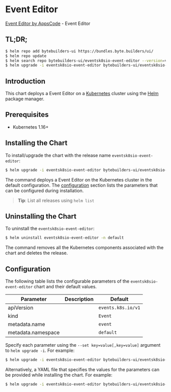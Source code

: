 # Event Editor

[Event Editor by AppsCode](https://byte.builders) - Event Editor

## TL;DR;

```bash
$ helm repo add bytebuilders-ui https://bundles.byte.builders/ui/
$ helm repo update
$ helm search repo bytebuilders-ui/eventsk8sio-event-editor --version=v0.4.0
$ helm upgrade -i eventsk8sio-event-editor bytebuilders-ui/eventsk8sio-event-editor -n default --create-namespace --version=v0.4.0
```

## Introduction

This chart deploys a Event Editor on a [Kubernetes](http://kubernetes.io) cluster using the [Helm](https://helm.sh) package manager.

## Prerequisites

- Kubernetes 1.16+

## Installing the Chart

To install/upgrade the chart with the release name `eventsk8sio-event-editor`:

```bash
$ helm upgrade -i eventsk8sio-event-editor bytebuilders-ui/eventsk8sio-event-editor -n default --create-namespace --version=v0.4.0
```

The command deploys a Event Editor on the Kubernetes cluster in the default configuration. The [configuration](#configuration) section lists the parameters that can be configured during installation.

> **Tip**: List all releases using `helm list`

## Uninstalling the Chart

To uninstall the `eventsk8sio-event-editor`:

```bash
$ helm uninstall eventsk8sio-event-editor -n default
```

The command removes all the Kubernetes components associated with the chart and deletes the release.

## Configuration

The following table lists the configurable parameters of the `eventsk8sio-event-editor` chart and their default values.

|     Parameter      | Description |            Default            |
|--------------------|-------------|-------------------------------|
| apiVersion         |             | <code>events.k8s.io/v1</code> |
| kind               |             | <code>Event</code>            |
| metadata.name      |             | <code>event</code>            |
| metadata.namespace |             | <code>default</code>          |


Specify each parameter using the `--set key=value[,key=value]` argument to `helm upgrade -i`. For example:

```bash
$ helm upgrade -i eventsk8sio-event-editor bytebuilders-ui/eventsk8sio-event-editor -n default --create-namespace --version=v0.4.0 --set apiVersion=events.k8s.io/v1
```

Alternatively, a YAML file that specifies the values for the parameters can be provided while
installing the chart. For example:

```bash
$ helm upgrade -i eventsk8sio-event-editor bytebuilders-ui/eventsk8sio-event-editor -n default --create-namespace --version=v0.4.0 --values values.yaml
```
